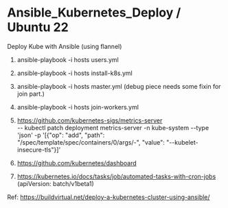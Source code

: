# Ansible_Kubernetes_Deploy  / Ubuntu 22
Deploy Kube with Ansible (using flannel)

1. ansible-playbook -i hosts users.yml
2. ansible-playbook -i hosts install-k8s.yml
3. ansible-playbook -i hosts master.yml (debug piece needs some fixin for join part.)
4. ansible-playbook -i hosts join-workers.yml
5. https://github.com/kubernetes-sigs/metrics-server
   <br> -- kubectl patch deployment metrics-server -n kube-system --type 'json' -p '[{"op": "add", "path": "/spec/template/spec/containers/0/args/-", "value": "--kubelet-insecure-tls"}]'

6. https://github.com/kubernetes/dashboard
7. https://kubernetes.io/docs/tasks/job/automated-tasks-with-cron-jobs (apiVersion: batch/v1beta1)


Ref: https://buildvirtual.net/deploy-a-kubernetes-cluster-using-ansible/
